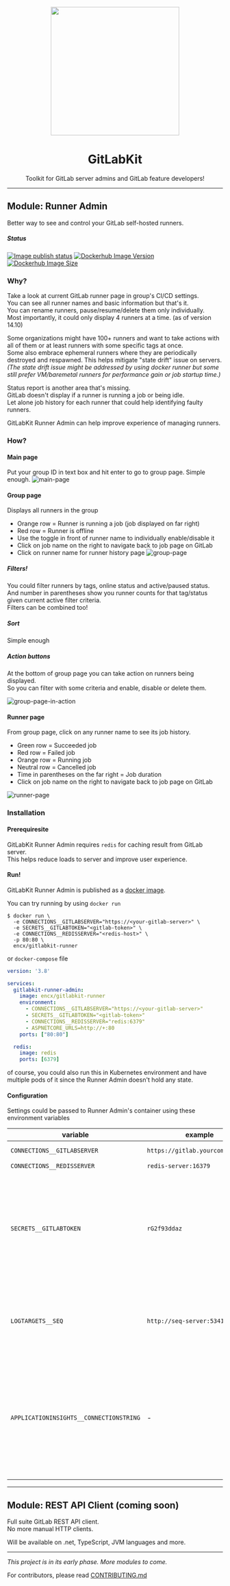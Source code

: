 <p align="center"><img align="center" width=300 src="doc/images/gitlabkit-logo.png"></p>
<h1 align="center">GitLabKit</h1>
<p align="center">Toolkit for GitLab server admins and GitLab feature developers!</p>

---

## Module: Runner Admin
Better way to see and control your GitLab self-hosted runners.  

##### Status
[![Image publish status](https://github.com/encX/GitLabKit/actions/workflows/runner-admin-publish.yml/badge.svg)](https://github.com/encX/GitLabKit/actions/workflows/runner-admin-publish.yml)
[![Dockerhub Image Version](https://img.shields.io/docker/v/encx/gitlabkit-runner?label=dockerhub)](https://hub.docker.com/r/encx/gitlabkit-runner)
[![Dockerhub Image Size](https://img.shields.io/docker/image-size/encx/gitlabkit-runner?label=img%20size)](https://hub.docker.com/r/encx/gitlabkit-runner)

### Why?
Take a look at current GitLab runner page in group's CI/CD settings.  
You can see all runner names and basic information but that's it.  
You can rename runners, pause/resume/delete them only individually.  
Most importantly, it could only display 4 runners at a time. (as of version 14.10)

Some organizations might have 100+ runners and want to take actions
with all of them or at least runners with some specific tags at once.  
Some also embrace ephemeral runners where they are periodically destroyed and respawned.
This helps mitigate "state drift" issue on servers.  
*(The state drift issue might be addressed by using docker runner but some still prefer VM/baremetal runners
for performance gain or job startup time.)*

Status report is another area that's missing.  
GitLab doesn't display if a runner is running a job or being idle.  
Let alone job history for each runner that could help identifying faulty runners.

GitLabKit Runner Admin can help improve experience of managing runners.

### How?
#### Main page
Put your group ID in text box and hit enter to go to group page. Simple enough.
![main-page](/doc/images/main-page.png)

#### Group page
Displays all runners in the group
- Orange row = Runner is running a job (job displayed on far right)
- Red row = Runner is offline
- Use the toggle in front of runner name to individually enable/disable it
- Click on job name on the right to navigate back to job page on GitLab
- Click on runner name for runner history page
![group-page](/doc/images/group-page.png)

##### Filters!
You could filter runners by tags, online status and active/paused status.  
And number in parentheses show you runner counts for that tag/status given current active filter criteria.  
Filters can be combined too!  

##### Sort
Simple enough

##### Action buttons
At the bottom of group page you can take action on runners being displayed.  
So you can filter with some criteria and enable, disable or delete them.

![group-page-in-action](/doc/images/group-page-in-action.gif)


#### Runner page
From group page, click on any runner name to see its job history.
- Green row = Succeeded job
- Red row = Failed job
- Orange row = Running job
- Neutral row = Cancelled job
- Time in parentheses on the far right = Job duration
- Click on job name on the right to navigate back to job page on GitLab

![runner-page](/doc/images/runner-page.png)


### Installation
#### Prerequiresite
GitLabKit Runner Admin requires `redis` for caching result from GitLab server.  
This helps reduce loads to server and improve user experience.

#### Run!
GitLabKit Runner Admin is published as a [docker image](https://hub.docker.com/r/encx/gitlabkit-runner).

You can try running by using `docker run`
```shell
$ docker run \
  -e CONNECTIONS__GITLABSERVER="https://<your-gitlab-server>" \
  -e SECRETS__GITLABTOKEN="<gitlab-token>" \
  -e CONNECTIONS__REDISSERVER="<redis-host>" \
  -p 80:80 \
  encx/gitlabkit-runner
```

or `docker-compose` file
```yaml
version: '3.8'

services:
  gitlabkit-runner-admin:
    image: encx/gitlabkit-runner
    environment:
      - CONNECTIONS__GITLABSERVER="https://<your-gitlab-server>"
      - SECRETS__GITLABTOKEN="<gitlab-token>"
      - CONNECTIONS__REDISSERVER="redis:6379"
      - ASPNETCORE_URLS=http://+:80
    ports: ["80:80"]

  redis:
    image: redis
    ports: [6379]
```

of course, you could also run this in Kubernetes environment and have multiple pods of it since the Runner Admin doesn't hold any state.


#### Configuration
Settings could be passed to Runner Admin's container using these environment variables

| variable | example | required | description |
|---|---|---|---|
| `CONNECTIONS__GITLABSERVER` | `https://gitlab.yourcompany.com` | yes | GitLab server URL |
| `CONNECTIONS__REDISSERVER` | `redis-server:16379` | yes | Redis host |
| `SECRETS__GITLABTOKEN` | `rG2f93ddaz` | yes | GitLab token. Could be a personal token or group token that has sufficient permission to view CI/CD settings in the group |
| `LOGTARGETS__SEQ` | `http://seq-server:5341` | no | Runner Admin supports [Seq](https://datalust.co/seq) logger. Use this to set log ingestion URL. |
| `APPLICATIONINSIGHTS__CONNECTIONSTRING` | - | no | Runner Admin supports [Application Insights](https://docs.microsoft.com/en-us/azure/azure-monitor/app/app-insights-overview) to see application diagnostics. Use this to set connection string from Azure dashboard. |


---

## Module: REST API Client (coming soon)
Full suite GitLab REST API client.  
No more manual HTTP clients.  

Will be available on .net, TypeScript, JVM languages and more.

---

*This project is in its early phase. More modules to come.*

For contributors, please read [CONTRIBUTING.md](CONTRIBUTING.md)
